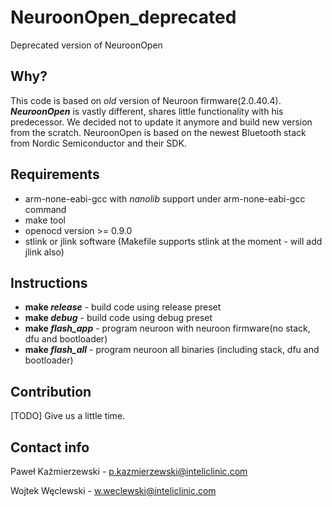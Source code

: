 # NeuroonOpen_deprecated
Deprecated version of NeuroonOpen

## Why?

This code is based on _old_ version of Neuroon firmware(2.0.40.4). __*NeuroonOpen*__ is vastly different, shares little functionality with his predecessor. We decided not to update it anymore and build new version from the scratch.
NeuroonOpen is based on the newest Bluetooth stack from Nordic Semiconductor and their SDK.

## Requirements

* arm-none-eabi-gcc with *nanolib* support under arm-none-eabi-gcc command
* make tool
* openocd version >= 0.9.0
* stlink or jlink software (Makefile supports stlink at the moment - will add jlink also)

## Instructions

* __make *release*__ - build code using release preset
* __make *debug*__ - build code using debug preset
* __make *flash_app*__ - program neuroon with neuroon firmware(no stack, dfu and bootloader)
* __make *flash_all*__ - program neuroon all binaries (including stack, dfu and bootloader)

## Contribution

[TODO] Give us a little time.

## Contact info

Paweł Kaźmierzewski - p.kazmierzewski@inteliclinic.com

Wojtek Węclewski - w.weclewski@inteliclinic.com
